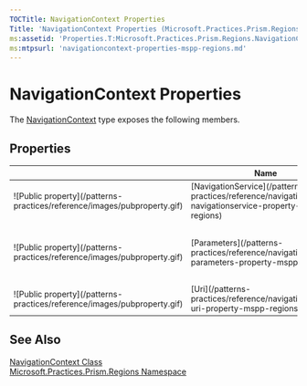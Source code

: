 ```yaml
---
TOCTitle: NavigationContext Properties
Title: 'NavigationContext Properties (Microsoft.Practices.Prism.Regions)'
ms:assetid: 'Properties.T:Microsoft.Practices.Prism.Regions.NavigationContext'
ms:mtpsurl: 'navigationcontext-properties-mspp-regions.md'
---
```



# NavigationContext Properties

The [NavigationContext](/patterns-practices/reference/navigationcontext-class-mspp-regions) type exposes the following members.

## Properties


<table>

<thead>
<tr class="header">
<th> </th>
<th>Name</th>
<th>Description</th>
</tr>
</thead>
<tbody>
<tr class="odd">
<td>![Public property](/patterns-practices/reference/images/pubproperty.gif)</td>
<td>[NavigationService](/patterns-practices/reference/navigationcontext-navigationservice-property-mspp-regions)</td>
<td><div class="summary">
Gets the region navigation service.
</div></td>
</tr>
<tr class="even">
<td>![Public property](/patterns-practices/reference/images/pubproperty.gif)</td>
<td>[Parameters](/patterns-practices/reference/navigationcontext-parameters-property-mspp-regions)</td>
<td><div class="summary">
Gets the [NavigationParameters](/patterns-practices/reference/navigationparameters-class-mspp-regions) extracted from the URI and the object parameters passed in navigation.
</div></td>
</tr>
<tr class="odd">
<td>![Public property](/patterns-practices/reference/images/pubproperty.gif)</td>
<td>[Uri](/patterns-practices/reference/navigationcontext-uri-property-mspp-regions)</td>
<td><div class="summary">
Gets the navigation URI.
</div></td>
</tr>
</tbody>
</table>

## See Also

[NavigationContext Class](/patterns-practices/reference/navigationcontext-class-mspp-regions)<br/>
[Microsoft.Practices.Prism.Regions Namespace](/patterns-practices/reference/mspp-regions-namespace)<br/>